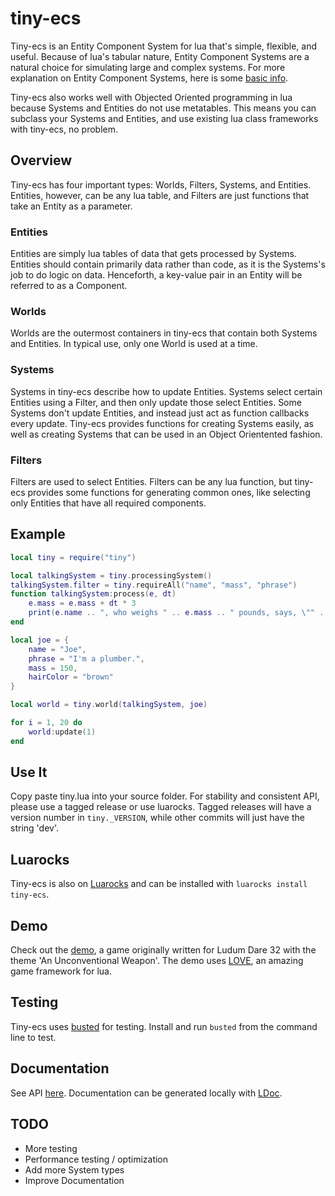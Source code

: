 # tiny-ecs #
Tiny-ecs is an Entity Component System for lua that's simple, flexible, and useful.
Because of lua's tabular nature, Entity Component Systems are a natural choice
for simulating large and complex systems. For more explanation on Entity
Component Systems, here is some
[basic info](http://en.wikipedia.org/wiki/Entity_component_system "Wikipedia").

Tiny-ecs also works well with Objected Oriented programming in lua because
Systems and Entities do not use metatables. This means you can subclass your
Systems and Entities, and use existing lua class frameworks with tiny-ecs, no problem.

## Overview ##
Tiny-ecs has four important types: Worlds, Filters, Systems, and Entities.
Entities, however, can be any lua table, and Filters are just functions that
take an Entity as a parameter.

### Entities ###
Entities are simply lua tables of data that gets processed by Systems. Entities
should contain primarily data rather than code, as it is the Systems's job to
do logic on data. Henceforth, a key-value pair in an Entity will
be referred to as a Component.

### Worlds ###
Worlds are the outermost containers in tiny-ecs that contain both Systems
and Entities. In typical use, only one World is used at a time.

### Systems ###
Systems in tiny-ecs describe how to update Entities. Systems select certain Entities
using a Filter, and then only update those select Entities. Some Systems don't
update Entities, and instead just act as function callbacks every update. Tiny-ecs
provides functions for creating Systems easily, as well as creating Systems that
can be used in an Object Orientented fashion.

### Filters ###
Filters are used to select Entities. Filters can be any lua function, but
tiny-ecs provides some functions for generating common ones, like selecting
only Entities that have all required components.

## Example ##
```lua
local tiny = require("tiny")

local talkingSystem = tiny.processingSystem()
talkingSystem.filter = tiny.requireAll("name", "mass", "phrase")
function talkingSystem:process(e, dt)
    e.mass = e.mass + dt * 3
    print(e.name .. ", who weighs " .. e.mass .. " pounds, says, \"" .. e.phrase .. "\"")
end

local joe = {
    name = "Joe",
    phrase = "I'm a plumber.",
    mass = 150,
    hairColor = "brown"
}

local world = tiny.world(talkingSystem, joe)

for i = 1, 20 do
    world:update(1)
end
```

## Use It ##
Copy paste tiny.lua into your source folder. For stability and consistent API,
please use a tagged release or use luarocks. Tagged releases will have a version
number in `tiny._VERSION`, while other commits will just have the string 'dev'.

## Luarocks ##
Tiny-ecs is also on [Luarocks](https://luarocks.org/) and can be installed with
`luarocks install tiny-ecs`.

## Demo ##
Check out the [demo](https://github.com/bakpakin/tiny-ecs/tree/demo-commandokibbles), a game
originally written for Ludum Dare 32 with the theme 'An Unconventional Weapon'. The demo uses
[LOVE](https://love2d.org/), an amazing game framework for lua.

## Testing ##
Tiny-ecs uses [busted](http://olivinelabs.com/busted/) for testing. Install and run
`busted` from the command line to test.

## Documentation ##
See API [here](http://bakpakin.github.io/tiny-ecs/doc/).
Documentation can be generated locally with [LDoc](http://stevedonovan.github.io/ldoc/).

## TODO ##

* More testing
* Performance testing / optimization
* Add more System types
* Improve Documentation
